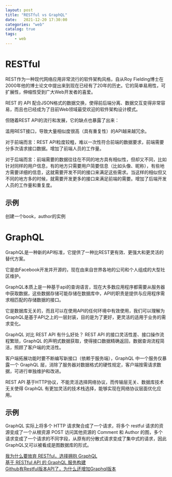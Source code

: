 ```yaml
---                
layout: post            
title: "RESTful vs GraphQL"                
date:   2021-12-20 17:30:00                 
categories: "web"                
catalog: true                
tags:                 
    - web                
---      
```


# RESTful
REST作为一种现代网络应用非常流行的软件架构风格，自从Roy Fielding博士在2000年他的博士论文中提出来到现在已经有了20年的历史。它的简单易用性，可扩展性，伸缩性受到广大Web开发者的喜爱。  

REST 的 API 配合JSON格式的数据交换，使得前后端分离、数据交互变得非常容易，而且也已经成为了目前Web领域最受欢迎的软件架构设计模式。

但随着REST API的流行和发展，它的缺点也暴露了出来：

滥用REST接口，导致大量相似度很高（具有重复性）的API越来越冗余。

对于前端而言：REST API粒度较粗，难以一次性符合前端的数据要求，前端需要分多次请求接口数据。增加了前端人员的工作量。

对于后端而言：前端需要的数据往往在不同的地方具有相似性，但却又不同，比如针对同样的用户信息，有的地方只需要用户简要信息（比如头像、昵称），有些地方需要详细的信息，这就需要开发不同的接口来满足这些需求。当这样的相似但又不同的地方多的时候，就需要开发更多的接口来满足前端的需要。增加了后端开发人员的工作量和重复度。

## 示例

创建一个book，author的实例

# GraphQL
GraphQL是一种新的API标准，它提供了一种比REST更有效、更强大和更灵活的替代方案。

它是由Facebook开发并开源的，现在由来自世界各地的公司和个人组成的大型社区维护。

GraphQL本质上是一种基于api的查询语言，现在大多数应用程序都需要从服务器中获取数据，这些数据存储可能存储在数据库中，API的职责是提供与应用程序需求相匹配的存储数据的接口。

它是数据库无关的，而且可以在使用API的任何环境中有效使用，我们可以理解为GraphQL是基于API之上的一层封装，目的是为了更好，更灵活的适用于业务的需求变化。

GraphQL 对比 REST API 有什么好处？
REST API 的接口灵活性差、接口操作流程繁琐，GraphQL 的声明式数据获取，使得接口数据精确返回，数据查询流程简洁，照顾了客户端的灵活性。

客户端拓展功能时要不断编写新接口（依赖于服务端），GraphQL 中一个服务仅暴露一个 GraphQL 层，消除了服务器对数据格式的硬性规定，客户端按需请求数据，可进行单独维护和改进。

REST API 基于HTTP协议，不能灵活选择网络协议，而传输层无关、数据库技术无关使得 GraphQL 有更加灵活的技术栈选择，能够实现在网络协议层面优化应用。
## 示例



GraphQL 实际上将多个 HTTP 请求聚合成了一个请求，将多个 restful 请求的资源变成了一个从根资源 POST 访问其他资源的 Comment 和 Author 的图，多个请求变成了一个请求的不同字段，从原有的分散式请求变成了集中式的请求，因此GraphQL又可以被看成是图数据库的形式。

[我为什么要放弃 RESTful，选择拥抱 GraphQL](https://mp.weixin.qq.com/s/qkk9qkh5CGurlV4RK5sNAA)  
[基于 RESTful API 的 GraphQL 服务构建](https://zhuanlan.zhihu.com/p/78962152)  
[Github有Restful版本API了，为什么还增加Graphql版本](https://www.sohu.com/a/302497406_100212268)  